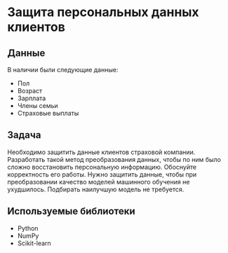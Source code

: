 # Защита персональных данных клиентов
## Данные
В наличии были следующие данные:
-  Пол
-  Возраст
-  Зарплата
-  Члены семьи
-  Страховые выплаты

## Задача
Необходимо защитить данные клиентов страховой компании. Разработать такой метод преобразования данных, чтобы по ним было сложно восстановить персональную информацию. Обоснуйте корректность его работы. Нужно защитить данные, чтобы при преобразовании качество моделей машинного обучения не ухудшилось. Подбирать наилучшую модель не требуется.

## Используемые библиотеки
- Python
- NumPy
- Scikit-learn
